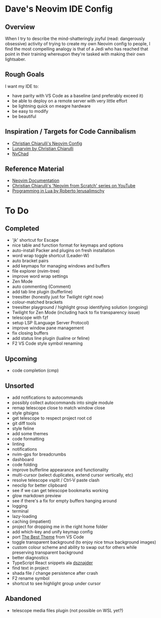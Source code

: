 # Dave's Neovim IDE Config

## Overview
When I try to describe the mind-shatteringly joyful (read: dangerously obsessive) activity of trying to create my own Neovim config to people, I find the most compelling analogy is that of a Jedi who has reached that point in their training whereupon they're tasked with making their own lightsaber.

## Rough Goals
I want my IDE to:

- have parity with VS Code as a baseline (and preferably exceed it)
- be able to deploy on a remote server with very little effort
- be lightning quick on meagre hardware
- be easy to modify
- be beautiful

## Inspiration / Targets for Code Cannibalism
- [Christian Chiarulli's Neovim Config](https://github.com/ChristianChiarulli/nvim)
- [Lunarvim by Christian Chiarulli](https://github.com/LunarVim/LunarVim)
- [NvChad](https://github.com/NvChad/NvChad)

## Reference Material
- [Neovim Documentation](https://neovim.io/doc/user/)
- [Christian Chiarulli's 'Neovim from Scratch' series on YouTube](https://youtube.com/playlist?list=PLhoH5vyxr6Qq41NFL4GvhFp-WLd5xzIzZ)
- [Programming in Lua by Roberto Ierusalimschy](https://www.lua.org/pil/contents.html)

# To Do

## Completed
- 'jk' shortcut for Escape
- nice table and function format for keymaps and options
- auto-install Packer and plugins on fresh installation
- word wrap toggle shortcut (Leader-W)
- auto bracket pairs
- add keymaps for managing windows and buffers
- file explorer (nvim-tree)
- improve word wrap settings
- Zen Mode
- auto commenting (Comment)
- add tab line plugin (bufferline)
- treesitter (honestly just for Twilight right now)
- colour-matched brackets
- treesitter playground / highlight group identifying solution (ongoing)
- Twilight for Zen Mode (including hack to fix transparency issue)
- telescope with fzf
- setup LSP (Language Server Protocol)
- improve window pane management
- fix closing buffers
- add status line plugin (lualine or feline)
- F2 VS Code style symbol renaming

## Upcoming
- code completion (cmp)

## Unsorted
- add notifications to autocommands
- possibly collect autocommands into single module
- remap telescope close to match window close
- style gitsigns
- get telescope to respect project root cd
- git diff tools
- style feline
- add some themes
- code formatting
- linting
- notifications
- nvim-gps for breadcrumbs
- dashboard
- code folding
- improve bufferline appearance and functionality
- multi-cursor (select duplicates, extend cursor vertically, etc)
- resolve telescope vsplit / Ctrl-V paste clash
- neoclip for better clipboard
- see if we can get telescope bookmarks working
- glow markdown preview
- see if there's a fix for empty buffers hanging around
- logging
- terminal
- lazy-loading
- caching (impatient)
- project for dropping me in the right home folder
- add which-key and unify keymap config
- port [The Best Theme](https://github.com/jankohlbach/the-best-theme) from VS Code
- toggle transparent background (to enjoy nice tmux background images)
- custom colour scheme and ability to swap out for others while preserving transparent background
- better diagnostics
- TypeScript React snippets ala [dsznajder](https://marketplace.visualstudio.com/items?itemName=dsznajder.es7-react-js-snippets)
- find text in project
- shada file / change persistence after crash
- F2 rename symbol
- shortcut to see highlight group under cursor

## Abandoned
- telescope media files plugin (not possible on WSL yet?)
